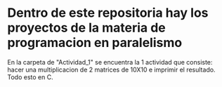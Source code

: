 # Dentro de este repositoria hay los proyectos de la materia de programacion en paralelismo
En la carpeta de "Actividad_1" se encuentra la 1 actividad que consiste: hacer una multiplicacion de 2 matrices de 10X10 e imprimir el resultado. Todo esto en C.
